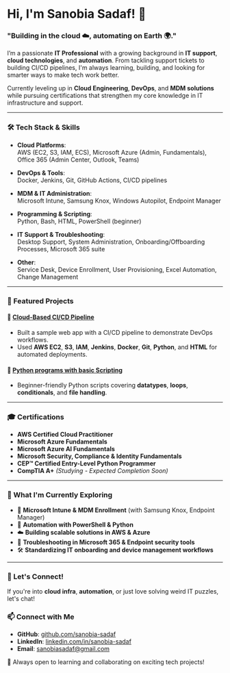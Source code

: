 # Hi, I'm Sanobia Sadaf! 👋

###  "Building in the cloud ☁️, automating on Earth 🌍."

I’m a passionate **IT Professional** with a growing background in **IT support**, **cloud technologies**, and **automation**. From tackling support tickets to building CI/CD pipelines, I'm always learning, building, and looking for smarter ways to make tech work better.

Currently leveling up in **Cloud Engineering**, **DevOps**, and **MDM solutions** while pursuing certifications that strengthen my core knowledge in IT infrastructure and support.

---

### 🛠️ Tech Stack & Skills

- **Cloud Platforms**:  
  AWS (EC2, S3, IAM, ECS), Microsoft Azure (Admin, Fundamentals), Office 365 (Admin Center, Outlook, Teams)

- **DevOps & Tools**:  
  Docker, Jenkins, Git, GitHub Actions, CI/CD pipelines

- **MDM & IT Administration**:  
  Microsoft Intune, Samsung Knox, Windows Autopilot, Endpoint Manager

- **Programming & Scripting**:  
  Python, Bash, HTML, PowerShell (beginner)

- **IT Support & Troubleshooting**:  
  Desktop Support, System Administration, Onboarding/Offboarding Processes, Microsoft 365 suite

- **Other**:  
  Service Desk, Device Enrollment, User Provisioning, Excel Automation, Change Management

---

### 🚀 Featured Projects

#### 📌 [Cloud-Based CI/CD Pipeline](https://github.com/Sansadcode/build.git)
- Built a sample web app with a CI/CD pipeline to demonstrate DevOps workflows.
- Used **AWS EC2**, **S3**, **IAM**, **Jenkins**, **Docker**, **Git**, **Python**, and **HTML** for automated deployments.

#### 📌 [Python programs with basic Scripting](https://github.com/Sansadcode/startpy.git)
- Beginner-friendly Python scripts covering **datatypes**, **loops**, **conditionals**, and **file handling**.

---

### 🎓 Certifications

- **AWS Certified Cloud Practitioner** 
- **Microsoft Azure Fundamentals**
- **Microsoft Azure AI Fundamentals** 
- **Microsoft Security, Compliance & Identity Fundamentals** 
- **CEP™ Certified Entry-Level Python Programmer** 
- **CompTIA A+** *(Studying - Expected Completion Soon)*

---

### 🌱 What I'm Currently Exploring

- 🎯 **Microsoft Intune & MDM Enrollment** (with Samsung Knox, Endpoint Manager)  
- 🔄 **Automation with PowerShell & Python**  
- ☁️ **Building scalable solutions in AWS & Azure**  
- 🧠 **Troubleshooting in Microsoft 365 & Endpoint security tools**  
- 🛠️ **Standardizing IT onboarding and device management workflows**

---

### 💬 Let's Connect!

If you're into **cloud infra**, **automation**, or just love solving weird IT puzzles, let's chat!  

### 📫 Connect with Me
- **GitHub**: [github.com/sanobia-sadaf](https://github.com/Sansadcode)
- **LinkedIn**: [linkedin.com/in/sanobia-sadaf](https://linkedin.com/in/sanobiasadaf/)
- **Email**: sanobiasadaf@gmail.com

🔹 Always open to learning and collaborating on exciting tech projects!

<!---
Sansadcode/Sansadcode is a ✨ special ✨ repository because its `README.md` (this file) appears on your GitHub profile.
You can click the Preview link to take a look at your changes.
--->
